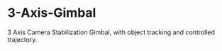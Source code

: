 # 3-Axis-Gimbal
3 Axis Camera Stabilization Gimbal, with object tracking and controlled trajectory.

